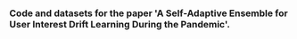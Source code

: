 
### Code and datasets for the paper 'A Self-Adaptive Ensemble for User Interest Drift Learning During the Pandemic'.
